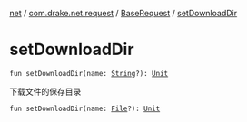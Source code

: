 [net](../../index.md) / [com.drake.net.request](../index.md) / [BaseRequest](index.md) / [setDownloadDir](./set-download-dir.md)

# setDownloadDir

`fun setDownloadDir(name: `[`String`](https://kotlinlang.org/api/latest/jvm/stdlib/kotlin/-string/index.html)`?): `[`Unit`](https://kotlinlang.org/api/latest/jvm/stdlib/kotlin/-unit/index.html)

下载文件的保存目录

`fun setDownloadDir(name: `[`File`](https://docs.oracle.com/javase/6/docs/api/java/io/File.html)`?): `[`Unit`](https://kotlinlang.org/api/latest/jvm/stdlib/kotlin/-unit/index.html)